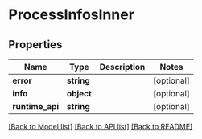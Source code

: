 # ProcessInfosInner

## Properties
Name | Type | Description | Notes
------------ | ------------- | ------------- | -------------
**error** | **string** |  | [optional] 
**info** | **object** |  | [optional] 
**runtime_api** | **string** |  | [optional] 

[[Back to Model list]](../../README.md#documentation-for-models) [[Back to API list]](../../README.md#documentation-for-api-endpoints) [[Back to README]](../../README.md)

